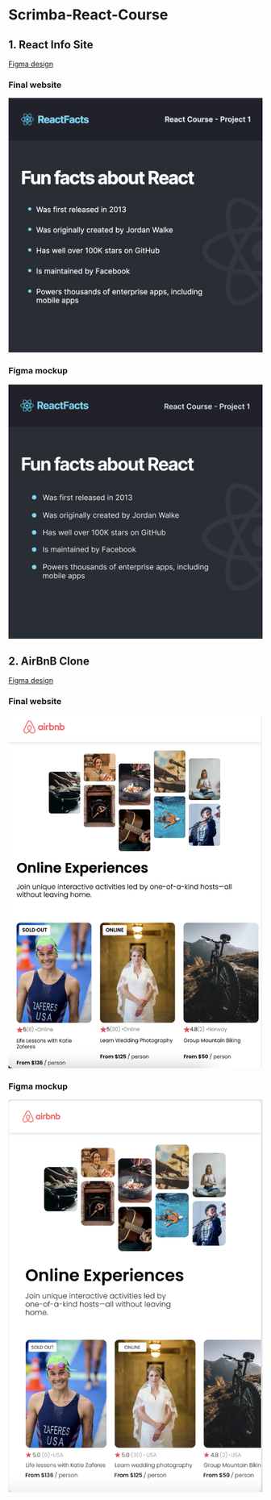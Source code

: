 # Scrimba-React-Course

## 1. React Info Site
[Figma design](https://www.figma.com/file/SjQ2D7Vo9JIZCVm9lRHTkJ/ReactFacts-(Copy)?type=design&node-id=0%3A1&t=tNP4aALHx5u1OVzB-1)

### Final website
<!-- ![Final website](images/react-info-site_final.png) -->
<img src="images/react-info-site_final.png" alt="Final website" width="600">

### Figma mockup
<img src="images/react-info-site_figma.png" alt="Figma mockup" width="600">

## 2. AirBnB Clone
[Figma design](https://www.figma.com/file/MbEAo1iVPa3NGj2zJ57G6p/Airbnb-Experiences-(Copy)?type=design&node-id=0%3A1&mode=design&t=GNDNRfBbrgDENpFX-1)

### Final website
<!-- ![Final website](images/react-info-site_final.png) -->
<img src="images/airbnb-clone_final.png" alt="Final website" width="600">

### Figma mockup
<img src="images/airbnb-clone_figma.png" alt="Figma mockup" width="600">
